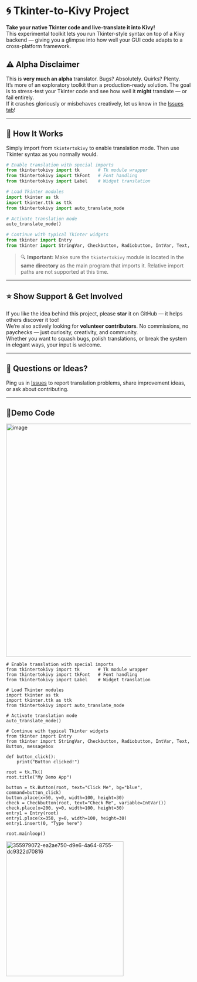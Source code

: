 # 🌀 Tkinter-to-Kivy Project

**Take your native Tkinter code and live-translate it into Kivy!**  
This experimental toolkit lets you run Tkinter-style syntax on top of a Kivy backend — giving you a glimpse into how well your GUI code adapts to a cross-platform framework.

## ⚠️ Alpha Disclaimer

This is **very much an alpha** translator. Bugs? Absolutely. Quirks? Plenty.  
It’s more of an exploratory toolkit than a production-ready solution. The goal is to stress-test your Tkinter code and see how well it **might** translate — or fail entirely.  
If it crashes gloriously or misbehaves creatively, let us know in the [Issues tab](../../issues)!

---

## 🧠 How It Works

Simply import from `tkintertokivy` to enable translation mode. Then use Tkinter syntax as you normally would.

```python
# Enable translation with special imports
from tkintertokivy import tk       # Tk module wrapper
from tkintertokivy import tkFont   # Font handling
from tkintertokivy import Label    # Widget translation

# Load Tkinter modules
import tkinter as tk
import tkinter.ttk as ttk
from tkintertokivy import auto_translate_mode

# Activate translation mode
auto_translate_mode()

# Continue with typical Tkinter widgets
from tkinter import Entry
from tkinter import StringVar, Checkbutton, Radiobutton, IntVar, Text, Button, messagebox
```

> 🔍 **Important:** Make sure the `tkintertokivy` module is located in the **same directory** as the main program that imports it. Relative import paths are not supported at this time.

---

## ⭐ Show Support & Get Involved

If you like the idea behind this project, please **star** it on GitHub — it helps others discover it too!  
We’re also actively looking for **volunteer contributors**. No commissions, no paychecks — just curiosity, creativity, and community.  
Whether you want to squash bugs, polish translations, or break the system in elegant ways, your input is welcome.

---

## 💬 Questions or Ideas?

Ping us in [Issues](../../issues) to report translation problems, share improvement ideas, or ask about contributing.

---

## 📜Demo Code

<img width="811" height="636" alt="image" src="https://github.com/user-attachments/assets/c24f3d2b-9acf-46ee-b6c7-367c1298d88e" />

```
# Enable translation with special imports
from tkintertokivy import tk       # Tk module wrapper
from tkintertokivy import tkFont   # Font handling
from tkintertokivy import Label    # Widget translation

# Load Tkinter modules
import tkinter as tk
import tkinter.ttk as ttk
from tkintertokivy import auto_translate_mode

# Activate translation mode
auto_translate_mode()

# Continue with typical Tkinter widgets
from tkinter import Entry
from tkinter import StringVar, Checkbutton, Radiobutton, IntVar, Text, Button, messagebox

def button_click():
    print("Button clicked!")

root = tk.Tk()
root.title("My Demo App")

button = tk.Button(root, text="Click Me", bg="blue", command=button_click)
button.place(x=50, y=0, width=100, height=30)
check = Checkbutton(root, text="Check Me", variable=IntVar())
check.place(x=200, y=0, width=100, height=30)
entry1 = Entry(root)
entry1.place(x=350, y=0, width=100, height=30)
entry1.insert(0, "Type here")

root.mainloop()
```

<img width="320" height="368" alt="355979072-ea2ae750-d9e6-4a64-8755-dc9322d70816" src="https://github.com/user-attachments/assets/035e8a72-2d52-4612-abeb-8c34adafc9d5" />
